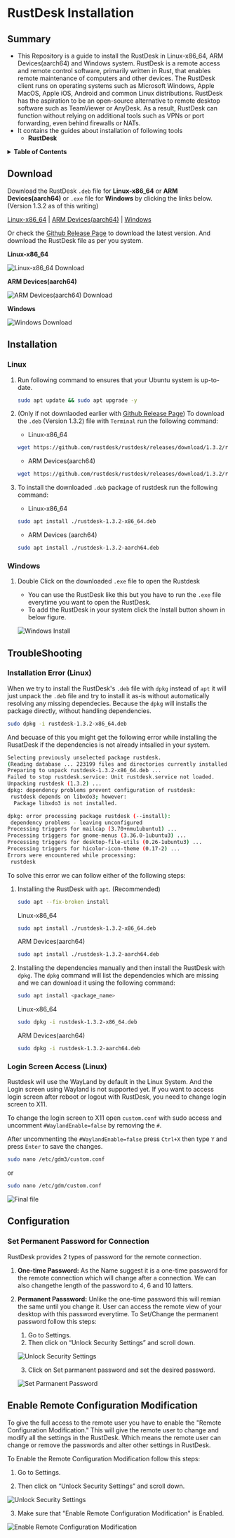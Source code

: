 # RustDesk Installation 

## Summary
- This Repository is a guide to install the RustDesk in Linux-x86_64, ARM Devices(aarch64) and Windows system. RustDesk is a remote access and remote control software, primarily written in Rust, that enables remote maintenance of computers and other devices. The RustDesk client runs on operating systems such as Microsoft Windows, Apple MacOS, Apple iOS, Android and common Linux distributions. RustDesk has the aspiration to be an open-source alternative to remote desktop software such as TeamViewer or AnyDesk. As a result, RustDesk can function without relying on additional tools such as VPNs or port forwarding, even behind firewalls or NATs.
- It contains the guides about installation of following tools
  - **RustDesk**

<details>

<summary><b>Table of Contents</b></summary>

- **[Downlaod](#download)**
- **[Installation](#installation)**
    - [Linux](#linux)
    - [Windows](#windows)
- **[TroubleShooting](#troubleshooting)**
    - [Installation Error (Linux)](#installation-error-linux)
    - [Login Screen Access (Linux)](#login-screen-access-linux)
- **[Configuration](#configuration)**
    - [Set Permanent Password for Connection](#set-permanent-password-for-connection)
    - [Enable Remote Configuration Modification](#enable-remote-configuration-modification)

</details>

## Download
Download the RustDesk `.deb` file for **Linux-x86_64** or **ARM Devices(aarch64)** or `.exe` file for **Windows** by clicking the links below. (Version 1.3.2 as of this writing)

[Linux-x86_64](https://github.com/rustdesk/rustdesk/releases/download/1.3.2/rustdesk-1.3.2-x86_64.deb) | [ARM Devices(aarch64)](https://github.com/rustdesk/rustdesk/releases/download/1.3.2/rustdesk-1.3.2-aarch64.deb) | [Windows](https://github.com/rustdesk/rustdesk/releases/download/1.3.2/rustdesk-1.3.2-x86_64.exe)

Or check the [Github Release Page](https://github.com/rustdesk/rustdesk/releases) to download the latest version. And download the RustDesk file as per you system.

**Linux-x86_64**

![Linux-x86_64 Download](images/linux-X86_64.png)

**ARM Devices(aarch64)**

![ARM Devices(aarch64) Download](images/ARM.png)

**Windows**

![Windows Download](images/windows.png)


## Installation
### Linux

1. Run following command to ensures that your Ubuntu system is up-to-date.
    ```bash
    sudo apt update && sudo apt upgrade -y
    ```

2. (Only if not downlaoded earlier with [Github Release Page](https://github.com/rustdesk/rustdesk/releases)) To download the `.deb` (Version 1.3.2) file with `Terminal` run the following command:

    - Linux-x86_64
    ```bash
    wget https://github.com/rustdesk/rustdesk/releases/download/1.3.2/rustdesk-1.3.2-x86_64.deb
    ```
    - ARM Devices(aarch64)
    ```bash
    wget https://github.com/rustdesk/rustdesk/releases/download/1.3.2/rustdesk-1.3.2-aarch64.deb
    ```

3. To install the downloaded `.deb` package of rustdesk run the following command:
    - Linux-x86_64
    ```bash
    sudo apt install ./rustdesk-1.3.2-x86_64.deb 
    ```
    - ARM Devices (aarch64)
    ```bash
    sudo apt install ./rustdesk-1.3.2-aarch64.deb
    ```

### Windows
1. Double Click on the downloaded `.exe` file to open the Rustdesk
    - You can use the RustDesk like this but you have to run the `.exe` file everytime you want to open the RustDesk.
    - To add the RustDesk in your system click the Install button shown in below figure.

    ![Windows Install](images/rustdeskclient.png)

## TroubleShooting
### Installation Error (Linux)
When we try to install the RustDesk's `.deb` file with `dpkg` instead of `apt` it will just unpack the `.deb` file and try to install it as-is without automatically resolving any missing dependecies. Because the `dpkg` will installs the package directly, without handling dependencies.
```bash
sudo dpkg -i rustdesk-1.3.2-x86_64.deb
```
 And becuase of this you might get the following error while installing the RusatDesk if the dependencies is not already intsalled in your system.
```bash
Selecting previously unselected package rustdesk.
(Reading database ... 223199 files and directories currently installed.)
Preparing to unpack rustdesk-1.3.2-x86_64.deb ...
Failed to stop rustdesk.service: Unit rustdesk.service not loaded.
Unpacking rustdesk (1.3.2) ...
dpkg: dependency problems prevent configuration of rustdesk:
 rustdesk depends on libxdo3; however:
  Package libxdo3 is not installed.

dpkg: error processing package rustdesk (--install):
 dependency problems - leaving unconfigured
Processing triggers for mailcap (3.70+nmu1ubuntu1) ...
Processing triggers for gnome-menus (3.36.0-1ubuntu3) ...
Processing triggers for desktop-file-utils (0.26-1ubuntu3) ...
Processing triggers for hicolor-icon-theme (0.17-2) ...
Errors were encountered while processing:
 rustdesk
```

To solve this error we can follow either of the following steps:
1. Installing the RustDesk with `apt`. (Recommended)
    ```bash
    sudo apt --fix-broken install
    ```
    Linux-x86_64
    ```bash
    sudo apt install ./rustdesk-1.3.2-x86_64.deb
    ```
    ARM Devices(aarch64)
    ```bash
    sudo apt install ./rustdesk-1.3.2-aarch64.deb
    ```

2. Installing the dependencies manually and then install the RustDesk with `dpkg`. The `dpkg` command will list the dependencies which are missing and we can download it using the following command:
    ```bash
    sudo apt install <package_name>
    ```
    Linux-x86_64
    ```bash
    sudo dpkg -i rustdesk-1.3.2-x86_64.deb
    ```
    ARM Devices(aarch64)
    ```bash
    sudo dpkg -i rustdesk-1.3.2-aarch64.deb
    ```

### Login Screen Access (Linux)

Rustdesk will use the WayLand by default in the Linux System. And the Login screen using Wayland is not supported yet. If you want to access login screen after reboot or logout with RustDesk, you need to change login screen to X11.

To change the login screen to X11 open `custom.conf` with sudo access and uncomment `#WaylandEnable=false` by removing the `#`.

After uncommenting the `#WaylandEnable=false` press `Ctrl+X` then type `Y` and press `Enter` to save the changes.

```bash
sudo nano /etc/gdm3/custom.conf
```
or
```bash
sudo nano /etc/gdm/custom.conf
```
![Final file](images/image.png)


## Configuration

### Set Permanent Password for Connection

RustDesk provides 2 types of password for the remote connection.
1. **One-time Password:** As the Name suggest it is a one-time password for the remote connection which will change after a connection. We can also changethe length of the password to 4, 6 and 10 latters. 
2. **Permanent Passsword:** Unlike the one-time password this will remian the same until you change it. User can access the remote view of your desktop with this password everytime. To Set/Change the permanent password follow this steps:
    1. Go to Settings.
    2. Then click on “Unlock Security Settings” and scroll down.

    ![Unlock Security Settings](images/Unlock-security-settings.png)

    3. Click on Set parmanent password and set the desired password.

    ![Set Parmanent Password](images/Set-parmanent-password.png)

## Enable Remote Configuration Modification

To give the full access to the remote user you have to enable the "Remote Configuration Modification." This will give the remote user to change and modify all the settings in the RustDesk. Which means the remote user can change or remove the passwords and alter other settings in RustDesk.

To Enable the Remote Configuration Modification follow this steps:

1. Go to Settings.

2. Then click on “Unlock Security Settings” and scroll down.

![Unlock Security Settings](images/Unlock-security-settings.png)

3. Make sure that "Enable Remote Configuration Modification" is Enabled.

![Enable Remote Configuration Modification](images/remote-configuration-modification.png)